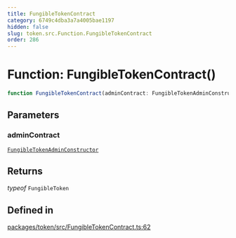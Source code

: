 ```yaml
---
title: FungibleTokenContract
category: 6749c4dba3a7a4005bae1197
hidden: false
slug: token.src.Function.FungibleTokenContract
order: 286
---
```


# Function: FungibleTokenContract()

```ts
function FungibleTokenContract(adminContract: FungibleTokenAdminConstructor): typeof FungibleToken
```

## Parameters

### adminContract

[`FungibleTokenAdminConstructor`](tokensrctypealiasfungibletokenadminconstructor)

## Returns

*typeof* `FungibleToken`

## Defined in

[packages/token/src/FungibleTokenContract.ts:62](https://github.com/zkcloudworker/minatokens-lib/blob/main/packages/token/src/FungibleTokenContract.ts#L62)

